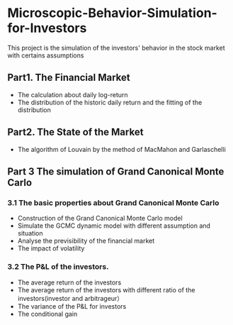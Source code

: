 # Microscopic-Behavior-Simulation-for-Investors
This project is the simulation of the investors' behavior in the stock market with certains assumptions

## Part1. The Financial Market
  - The calculation about daily log-return
  - The distribution of the historic daily return and the fitting of the distribution
 
## Part2. The State of the Market
  - The algorithm of Louvain by the method of MacMahon and Garlaschelli

## Part 3 The simulation of Grand Canonical Monte Carlo
  ### 3.1 The basic properties about Grand Canonical Monte Carlo
  - Construction of the Grand Canonical Monte Carlo model
  - Simulate the GCMC dynamic model with different assumption and situation
  - Analyse the previsibility of the financial market 
  - The impact of volatility
   ### 3.2 The P&L of the investors.
  - The average return of the investors
  - The average return of the investors with different ratio of the investors(investor and arbitrageur）
  - The variance of the P&L for investors
  - The conditional gain
  
